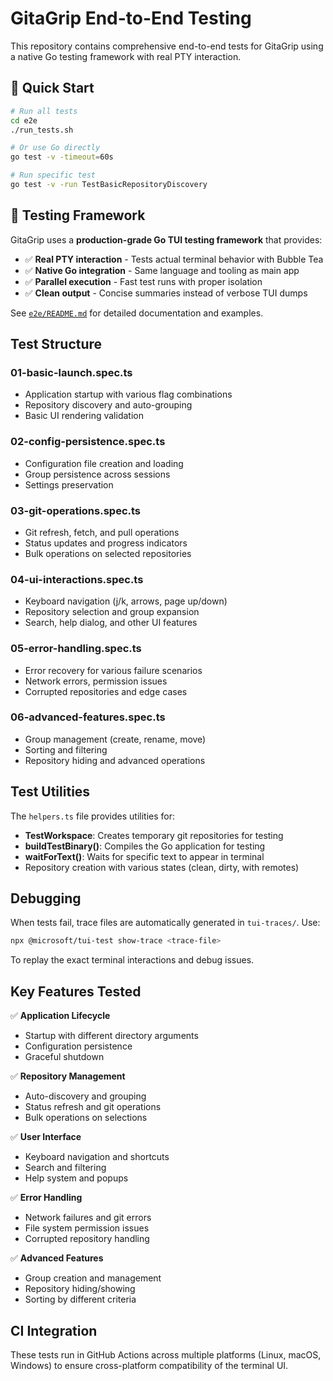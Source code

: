 # GitaGrip End-to-End Testing

This repository contains comprehensive end-to-end tests for GitaGrip using a native Go testing framework with real PTY interaction.

## 🚀 Quick Start

```bash
# Run all tests
cd e2e
./run_tests.sh

# Or use Go directly  
go test -v -timeout=60s

# Run specific test
go test -v -run TestBasicRepositoryDiscovery
```

## 🧪 Testing Framework

GitaGrip uses a **production-grade Go TUI testing framework** that provides:

- ✅ **Real PTY interaction** - Tests actual terminal behavior with Bubble Tea
- ✅ **Native Go integration** - Same language and tooling as main app
- ✅ **Parallel execution** - Fast test runs with proper isolation
- ✅ **Clean output** - Concise summaries instead of verbose TUI dumps

See [`e2e/README.md`](e2e/README.md) for detailed documentation and examples.

## Test Structure

### 01-basic-launch.spec.ts
- Application startup with various flag combinations
- Repository discovery and auto-grouping
- Basic UI rendering validation

### 02-config-persistence.spec.ts  
- Configuration file creation and loading
- Group persistence across sessions
- Settings preservation

### 03-git-operations.spec.ts
- Git refresh, fetch, and pull operations
- Status updates and progress indicators
- Bulk operations on selected repositories

### 04-ui-interactions.spec.ts
- Keyboard navigation (j/k, arrows, page up/down)
- Repository selection and group expansion
- Search, help dialog, and other UI features

### 05-error-handling.spec.ts
- Error recovery for various failure scenarios
- Network errors, permission issues
- Corrupted repositories and edge cases

### 06-advanced-features.spec.ts
- Group management (create, rename, move)
- Sorting and filtering
- Repository hiding and advanced operations

## Test Utilities

The `helpers.ts` file provides utilities for:

- **TestWorkspace**: Creates temporary git repositories for testing
- **buildTestBinary()**: Compiles the Go application for testing
- **waitForText()**: Waits for specific text to appear in terminal
- Repository creation with various states (clean, dirty, with remotes)

## Debugging

When tests fail, trace files are automatically generated in `tui-traces/`. Use:

```bash
npx @microsoft/tui-test show-trace <trace-file>
```

To replay the exact terminal interactions and debug issues.

## Key Features Tested

✅ **Application Lifecycle**
- Startup with different directory arguments
- Configuration persistence
- Graceful shutdown

✅ **Repository Management** 
- Auto-discovery and grouping
- Status refresh and git operations
- Bulk operations on selections

✅ **User Interface**
- Keyboard navigation and shortcuts
- Search and filtering
- Help system and popups

✅ **Error Handling**
- Network failures and git errors
- File system permission issues  
- Corrupted repository handling

✅ **Advanced Features**
- Group creation and management
- Repository hiding/showing
- Sorting by different criteria

## CI Integration

These tests run in GitHub Actions across multiple platforms (Linux, macOS, Windows) to ensure cross-platform compatibility of the terminal UI.